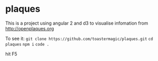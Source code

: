 # plaques

This is a project using angular 2 and d3 to visualise infomation from http://openplaques.org

To see it:
`git clone https://github.com/toastermagic/plaques.git`
`cd plaques`
`npm i`
`code .`

hit F5
